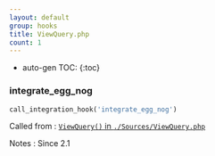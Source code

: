```yaml
---
layout: default
group: hooks
title: ViewQuery.php
count: 1
---
```

* auto-gen TOC:
{:toc}
### integrate_egg_nog

```php
call_integration_hook('integrate_egg_nog')
```


Called from
: [`ViewQuery()` in `./Sources/ViewQuery.php`](../docs/viewquery.html#viewquery)

Notes
: Since 2.1

